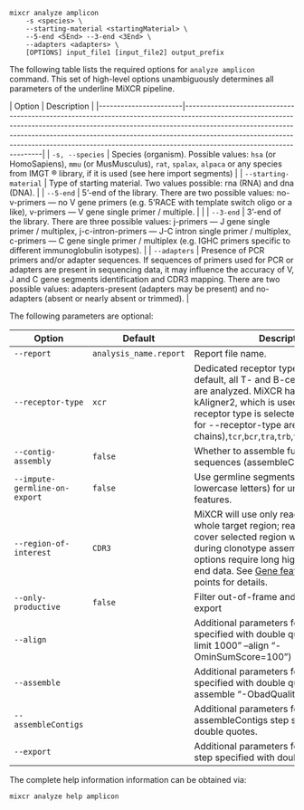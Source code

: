 
```
mixcr analyze amplicon
    -s <species> \
    --starting-material <startingMaterial> \
    --5-end <5End> --3-end <3End> \
    --adapters <adapters> \
    [OPTIONS] input_file1 [input_file2] output_prefix
```

The following table lists the required options for ```analyze amplicon``` command. This set of high-level options unambiguously determines all parameters of the underline MiXCR pipeline.


[//]: # (<div class="arguments-table"></div>)
| Option                | Description                                                                                                                                                                                                                                                                                                                                                   |
|-----------------------|---------------------------------------------------------------------------------------------------------------------------------------------------------------------------------------------------------------------------------------------------------------------------------------------------------------------------------------------------------------|
| `-s, --species`       | Species (organism). Possible values: `hsa` (or HomoSapiens), `mmu` (or MusMusculus), `rat`, `spalax`, `alpaca` or any species from IMGT ® library, if it is used (see here import segments)                                                                                                                                                                   |
| `--starting-material` | Type of starting material. Two values possible: rna (RNA) and dna (DNA).                                                                                                                                                                                                                                                                                      |
| `--5-end`             | 5’-end of the library. There are two possible values: no-v-primers — no V gene primers (e.g. 5’RACE with template switch oligo or a like), v-primers — V gene single primer / multiple.                                                                                                                                                                       |                                                                                                                                                                           |
| `--3-end`             | 3’-end of the library. There are three possible values: j-primers — J gene single primer / multiplex, j-c-intron-primers — J-C intron single primer / multiplex, c-primers — C gene single primer / multiplex (e.g. IGHC primers specific to different immunoglobulin isotypes).                                                                              |
| `--adapters`          | Presence of PCR primers and/or adapter sequences. If sequences of primers used for PCR or adapters are present in sequencing data, it may influence the accuracy of V, J and C gene segments identification and CDR3 mapping. There are two possible values: adapters-present (adapters may be present) and no-adapters (absent or nearly absent or trimmed). |

The following parameters are optional:

| Option                        | 	Default               | 	Description                                                                                                                                                                                                                                                                                                   |
|-------------------------------|------------------------|----------------------------------------------------------------------------------------------------------------------------------------------------------------------------------------------------------------------------------------------------------------------------------------------------------------|
| `--report`                    | `analysis_name.report` | Report file name.                                                                                                                                                                                                                                                                                              |
| `--receptor-type`             | `xcr`                  | Dedicated receptor type for analysis. By default, all T- and B-cell receptor chains are analyzed. MiXCR has special aligner kAligner2, which is used when B-cell receptor type is selected. Possible values for --receptor-type are: `xcr` (all chains),`tcr`,`bcr`,`tra`,`trb`,`trg`,`trd`,`igh`,`igk`,`igl`. |
| `--contig-assembly`           | `false`                | Whether to assemble full receptor sequences (assembleContigs).                                                                                                                                                                                                                                                 |
| `--impute-germline-on-export` | `false`                | Use germline segments (printed with lowercase letters) for uncovered gene features.                                                                                                                                                                                                                            |
| `--region-of-interest`        | `CDR3`                 | MiXCR will use only reads covering the whole target region; reads which partially cover selected region will be dropped during clonotype assembly. All non-CDR3 options require long high-quality paired-end data. See [Gene features](geneFeatures.md) and anchor points for details.                         |
| `--only-productive`           | `false`                | Filter out-of-frame and stop-codons in export                                                                                                                                                                                                                                                                  |
| `--align`                     |                        | Additional parameters for align step specified with double quotes (e.g –align “–limit 1000” –align “-OminSumScore=100”)                                                                                                                                                                                        |
| `--assemble`                  |                        | Additional parameters for assemble step specified with double quotes (e.g –assemble “-ObadQualityThreshold=0”).                                                                                                                                                                                                |
| `--assembleContigs`           |                        | Additional parameters for assembleContigs step specified with double quotes.                                                                                                                                                                                                                                   |
| `--export`                    |                        | Additional parameters for exportClones step specified with double quotes.                                                                                                                                                                                                                                      |

The complete help information information can be obtained via:

```mixcr analyze help amplicon```

